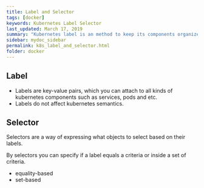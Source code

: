 ```yaml
---
title: Label and Selector
tags: [docker]
keywords: Kubernetes Label Selector
last_updated: March 17, 2019
summary: "Kubernetes label is an method to keep its components organized. Labels can also be used by k8s to identify resources to act on."
sidebar: mydoc_sidebar
permalink: k8s_label_and_selector.html
folder: docker
---
```

## Label
* Labels are key-value pairs, which you can attach to all kinds of kubernetes components such as services, pods and etc.
* Labels do not affect kubernetes semantics. 

## Selector
Selectors are a way of expressing what objects to select based on their labels. 

By selectors you can specify if a label equals a criteria or inside a set of criteria.
* equality-based
* set-based
